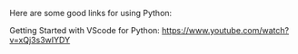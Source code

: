 
Here are some good links for using Python:




Getting Started with VScode for Python:
https://www.youtube.com/watch?v=xQj3s3wIYDY



